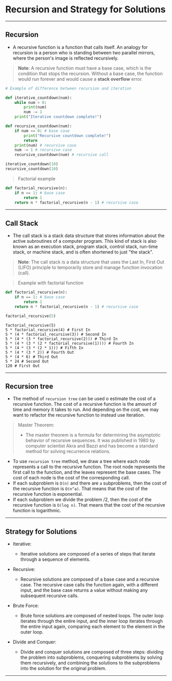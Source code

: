 # Recursion and Strategy for Solutions

---

## Recursion

- A recursive function is a function that calls itself. An analogy for recursion is a person who is standing between two parallel mirrors, where the person's image is reflected recursively.

> **Note**: A recursive function must have a base case, which is the condition that stops the recursion. Without a base case, the function would run forever and would cause a **stack overflow** error.

```python
# Example of difference between recursion and iteration

def iterative_countdown(num):
    while num > 0:
        print(num)
        num -= 1
    print("Iterative countdown complete!")

def recursive_countdown(num):
    if num <= 0: # base case
        print("Recursive countdown complete!")
        return
    print(num) # recursive case
    num -= 1 # recursive case
    recursive_countdown(num) # recursive call

iterative_countdown(10)
recursive_countdown(10)
```

> Factorial example

```python
def factorial_recursive(n):
    if n == 1: # base case
        return 1
    return n * factorial_recursive(n - 1) # recursive case
```

---

## Call Stack

- The call stack is a stack data structure that stores information about the active subroutines of a computer program. This kind of stack is also known as an execution stack, program stack, control stack, run-time stack, or machine stack, and is often shortened to just "the stack".

> **Note**: The call stack is a data structure that uses the Last In, First Out (LIFO) principle to temporarily store and manage function invocation (call).

> Example with factorial function

```python
def factorial_recursive(n):
    if n == 1: # base case
        return 1
    return n * factorial_recursive(n - 1) # recursive case

factorial_recursive(5)
```

```shell
factorial_recursive(5)
5 * factorial_recursive(4) # First In
5 * (4 * factorial_recursive(3)) # Second In
5 * (4 * (3 * factorial_recursive(2))) # Third In
5 * (4 * (3 * (2 * factorial_recursive(1)))) # Fourth In
5 * (4 * (3 * (2 * 1))) # Fifth In
5 * (4 * (3 * 2)) # Fourth Out
5 * (4 * 6) # Third Out
5 * 24 # Second Out
120 # First Out
```

---

## Recursion tree

- The method of `recursion tree` can be used o estimate the cost of a recursive function. The cost of a recursive function is the amount of time and memory it takes to run. And depending on the cost, we may want to refactor the recursive function to instead use iteration.

> Master Theorem:
>
> - The master theorem is a formula for determining the asymptotic behavior of recursive sequences. It was published in 1980 by computer scientist Akra and Bazzi and has become a standard method for solving recurrence relations.

- To use `recursion tree` method, we draw a tree where each node represents a call to the recursive function. The root node represents the first call to the function, and the leaves represent the base cases. The cost of each node is the cost of the corresponding call.
- If each subproblem is `O(n)` and there are `a` subproblems, then the cost of the recursive function is `O(n^a)`. That means that the cost of the recursive function is exponential.
- If each subproblem we divide the problem /2, then the cost of the recursive function is `O(log n)`. That means that the cost of the recursive function is logarithmic.

---

## Strategy for Solutions

- Iterative:

  - Iterative solutions are composed of a series of steps that iterate through a sequence of elements.

- Recursive:

  - Recursive solutions are composed of a base case and a recursive case. The recursive case calls the function again, with a different input, and the base case returns a value without making any subsequent recursive calls.

- Brute Force:

  - Brute force solutions are composed of nested loops. The outer loop iterates through the entire input, and the inner loop iterates through the entire input again, comparing each element to the element in the outer loop.

- Divide and Conquer:
  - Divide and conquer solutions are composed of three steps: dividing the problem into subproblems, conquering subproblems by solving them recursively, and combining the solutions to the subproblems into the solution for the original problem.

---
